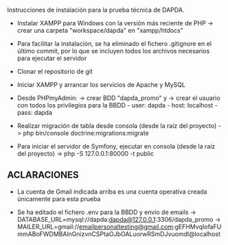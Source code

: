Instrucciones de instalación para la prueba técnica de DAPDA.

* Instalar XAMPP para Windows con la versión más reciente de PHP
	-> crear una carpeta "workspace/dapda" en "xampp/htdocs"
	
* Para facilitar la instalación, se ha eliminado el fichero .gitignore en el último commit, por lo que se incluyen todos los archivos necesarios para ejecutar el servidor
	
* Clonar el repositorio de git

* Iniciar XAMPP y arrancar los servicios de Apache y MySQL
	
* Desde PHPmyAdmin:
	-> crear BDD "dapda_promo" y 
	-> crear el usuario con todos los privilegios para la BBDD
		- user: dapda
		- host: localhost
		- pass: dapda
	
* Realizar migración de tabla desde consola (desde la raíz del proyecto)
	-> php bin/console doctrine:migrations:migrate

* Para iniciar el servidor de Symfony, ejecutar en consola (desde la raíz del proyecto)
	-> php -S 127.0.0.1:80000 -t public

	
ACLARACIONES
------------------------------------------------------
* La cuenta de Gmail indicada arriba es una cuenta operativa creada únicamente para esta prueba

* Se ha editado el fichero .env para la BBDD y envío de emails
	-> DATABASE_URL=mysql://dapda:dapda@127.0.0.1:3306/dapda_promo
	-> MAILER_URL=gmail://emailpersonaltesting@gmail.com:gEFHMvqIofaFUmmABoFWDMBAlnGnizvnCSPtaOJbOALuorwRSmDJvuomdl@localhost
	
